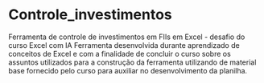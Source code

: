 # Controle_investimentos
Ferramenta de controle de investimentos em FIIs em Excel - desafio do curso Excel com IA
Ferramenta desenvolvida durante aprendizado de conceitos de Excel e com a finalidade de concluir o curso sobre os assuntos utilizados para a construção da ferramenta utilizando de material base fornecido pelo curso para auxiliar no desenvolvimento da planilha.

